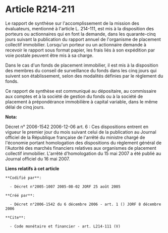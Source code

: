 # Article R214-211

Le rapport de synthèse sur l'accomplissement de la mission des évaluateurs, mentionné à l'article L. 214-111, est mis à la
disposition des porteurs ou actionnaires qui en font la demande, dans les quarante-cinq jours suivant la publication du
rapport annuel de l'organisme de placement collectif immobilier. Lorsqu'un porteur ou un actionnaire demande à recevoir le
rapport sous format papier, les frais liés à son expédition par voie postale peuvent être mis à sa charge.

Dans le cas d'un fonds de placement immobilier, il est mis à la disposition des membres du conseil de surveillance du fonds
dans les cinq jours qui suivent son établissement, selon des modalités définies par le règlement du fonds.

Ce rapport de synthèse est communiqué au dépositaire, au commissaire aux comptes et à la société de gestion du fonds ou à la
société de placement à prépondérance immobilière à capital variable, dans le même délai de cinq jours.

**Nota:**

Décret n° 2006-1542 2006-12-06 art. 6 : Ces dispositions entrent en vigueur le premier jour du mois suivant celui de la
publication au Journal officiel de la République française de l'arrêté du ministre chargé de l'économie portant homologation
des dispositions du règlement général de l'Autorité des marchés financiers relatives aux organismes de placement collectif
immobilier. L'arrêté d'homologation du 15 mai 2007 a été publié au Journal officiel du 16 mai 2007.

**Liens relatifs à cet article**

	**Codifié par**:

	  - Décret n°2005-1007 2005-08-02 JORF 25 août 2005

	**Créé par**:

	  - Décret n°2006-1542 du 6 décembre 2006 - art. 1 () JORF 8 décembre 2006

	**Cite**:

	  - Code monétaire et financier - art. L214-111 (V)
